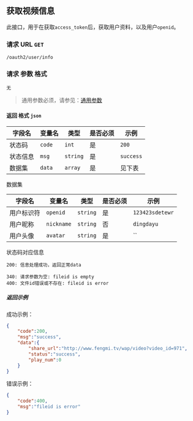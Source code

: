 ## 获取视频信息

此接口，用于在获取`access_token`后，获取用户资料，以及用户`openid`。

### 请求 URL `GET`

```
/oauth2/user/info
```

### 请求 参数 格式

```
无
```

> 通用参数必须，请参见：[通用参数](must.md)

#### 返回 格式 `json`

| 字段名 | 变量名 | 类型 | 是否必须 | 示例 |
| ---- | ------ | -------- | ---- | --------- |
| 状态码 | `code` | `int` | 是 | `200` |
| 状态信息 | `msg` | `string` | 是 | `success` |
| 数据集 | `data` | `array` | 是 | 见下表 |

数据集

| 字段名 | 变量名 | 类型 | 是否必须 | 示例 |
| ----- | -------- | -------- | ---- | ----------------- |
| 用户标识符 | `openid` | `string` | 是 | `123423sdetewr` |
| 用户昵称 | `nickname` | `string` | 否 | `dingdayu` |
| 用户头像 | `avatar` | `string` | 是 | `` |

状态码对应信息

```
200: 信息处理成功，返回正常data

340: 请求参数为空: fileid is empty
400: 文件id错误或不存在: fileid is error
```

##### 返回示例

成功示例：

```json
{
    "code":200,
    "msg":"success",
    "data":{
        "share_url":"http://www.fengmi.tv/wap/video?video_id=971",
        "status":"success",
        "play_num":0
    }
}
```

错误示例：

```json
{
    "code":400,
    "msg":"fileid is error"
}
```